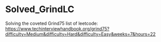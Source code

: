 # Solved_GrindLC
Solving the coveted Grind75 list of leetcode: https://www.techinterviewhandbook.org/grind75?difficulty=Medium&difficulty=Hard&difficulty=Easy&weeks=7&hours=22
